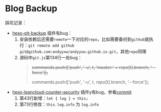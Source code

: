 # Blog Backup

踩坑记录：

- [hexo-git-backup](https://github.com/coneycode/hexo-git-backup) 插件有bug：
  1. 安装依赖后还需要`remote`一下对应的`repo`，比如需要备份到`github`就执行：`git remote add github git@github.com:andyyxw/andyyxw.github.io.git`，其他`repo`同理
  2. 源码中`git.js`第134行一处bug：
      > ~~commands.push(['push', '-u', t, 'master:' + repo[t].branch, '--force']);~~
      > >
      > commands.push(['push', '-u', t, repo[t].branch, '--force']);
- [hexo-leancloud-counter-security](https://github.com/theme-next/hexo-leancloud-counter-security) 插件y有bug，参看[commit](https://github.com/theme-next/hexo-leancloud-counter-security/pull/28/commits/492b946d6ea8a1b5313796767b5bfa778420cd4f)
  1. 第43行新增：`let { log } = this;`
  2. 第73行修改：`this.log.info` 为 `log.info`
